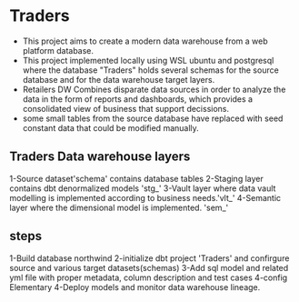 # Traders
- This project aims to create a modern data warehouse from a web platform database.
- This project implemented locally using WSL ubuntu and postgresql where the database "Traders" holds several schemas for the source database and for the data warehouse target layers.
- Retailers DW Combines disparate data sources in order to analyze the data in the form of reports and dashboards, which provides a consolidated view of business that support decissions.
- some small tables from the source database have replaced with seed constant data that could be modified manually.



## Traders Data warehouse layers
1-Source dataset'schema' contains database tables
2-Staging layer contains dbt denormalized models 'stg_'
3-Vault layer where data vault modelling is implemented according to business needs.'vlt_'
4-Semantic layer where the dimensional model is implemented. 'sem_'



## steps
1-Build database northwind
2-initialize dbt project 'Traders' and confirgure source and various target datasets(schemas)
3-Add sql model and related yml file with proper metadata, column description and test cases
4-config Elementary 
4-Deploy models and monitor data warehouse lineage.